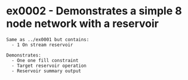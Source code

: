 # ex0002 - Demonstrates a simple 8 node network with a reservoir

```
Same as ../ex0001 but contains:
  - 1 On stream reservoir

Demonstrates:
  - One one fill constraint
  - Target reservoir operation
  - Reservoir summary output
```
